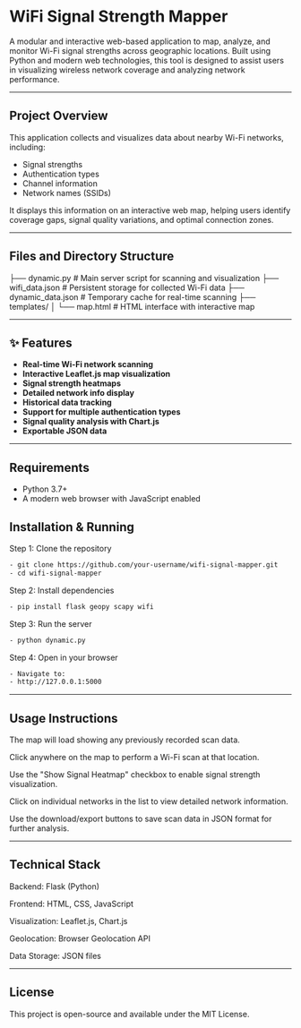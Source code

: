 # WiFi Signal Strength Mapper

A modular and interactive web-based application to map, analyze, and monitor Wi-Fi signal strengths across geographic locations. Built using Python and modern web technologies, this tool is designed to assist users in visualizing wireless network coverage and analyzing network performance.

---

## Project Overview

This application collects and visualizes data about nearby Wi-Fi networks, including:
- Signal strengths
- Authentication types
- Channel information
- Network names (SSIDs)

It displays this information on an interactive web map, helping users identify coverage gaps, signal quality variations, and optimal connection zones.

---

## Files and Directory Structure

├── dynamic.py # Main server script for scanning and visualization ├── wifi_data.json # Persistent storage for collected Wi-Fi data ├── dynamic_data.json # Temporary cache for real-time scanning ├── templates/ │ └── map.html # HTML interface with interactive map

---

## ✨ Features

- **Real-time Wi-Fi network scanning**
- **Interactive Leaflet.js map visualization**
- **Signal strength heatmaps**
- **Detailed network info display**
- **Historical data tracking**
- **Support for multiple authentication types**
- **Signal quality analysis with Chart.js**
- **Exportable JSON data**

---

## Requirements

- Python 3.7+
- A modern web browser with JavaScript enabled

## Installation & Running

Step 1: Clone the repository

```bash
- git clone https://github.com/your-username/wifi-signal-mapper.git
- cd wifi-signal-mapper
```
Step 2: Install dependencies
```bash
- pip install flask geopy scapy wifi
```
Step 3: Run the server
```bash
- python dynamic.py
```
Step 4: Open in your browser
```bash
- Navigate to:
- http://127.0.0.1:5000
```
---

## Usage Instructions
The map will load showing any previously recorded scan data.

Click anywhere on the map to perform a Wi-Fi scan at that location.

Use the "Show Signal Heatmap" checkbox to enable signal strength visualization.

Click on individual networks in the list to view detailed network information.

Use the download/export buttons to save scan data in JSON format for further analysis.

---

## Technical Stack
Backend: Flask (Python)

Frontend: HTML, CSS, JavaScript

Visualization: Leaflet.js, Chart.js

Geolocation: Browser Geolocation API

Data Storage: JSON files

---

## License
This project is open-source and available under the MIT License.

